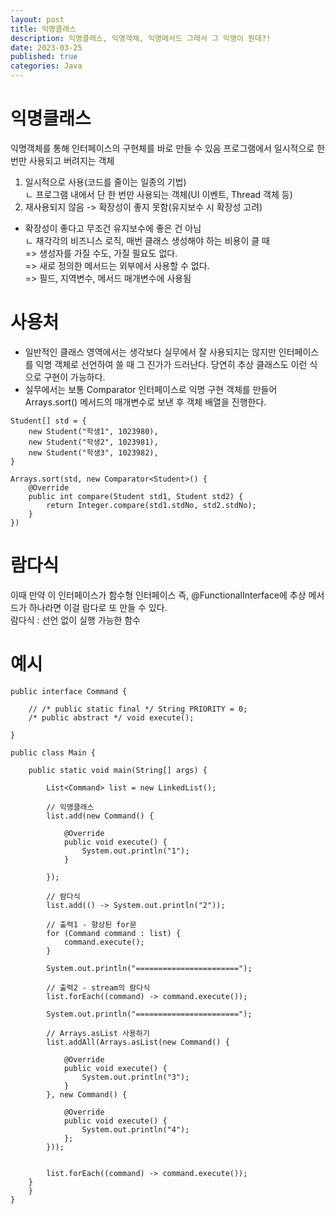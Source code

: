 ```yaml
---
layout: post
title: 익명클래스
description: 익명클래스, 익명객체, 익명메서드 그래서 그 익명이 뭔데?!
date: 2023-03-25
published: true
categories: Java
---
```

# 익명클래스
익명객체를 통해 인터페이스의 구현체를 바로 만들 수 있음
프로그램에서 일시적으로 한 번만 사용되고 버려지는 객체
1. 일시적으로 사용(코드를 줄이는 일종의 기법)   
ㄴ 프로그램 내에서 단 한 번만 사용되는 객체(UI 이벤트, Thread 객체 등)
2. 재사용되지 않음 -> 확장성이 좋지 못함(유지보수 시 확장성 고려)   
* 확장성이 좋다고 무조건 유지보수에 좋은 건 아님   
ㄴ 재각각의 비즈니스 로직, 매번 클래스 생성해야 하는 비용이 클 때   
=> 생성자를 가질 수도, 가질 필요도 없다.   
=> 새로 정의한 메서드는 외부에서 사용할 수 없다.   
=> 필드, 지역변수, 메서드 매개변수에 사용됨

# 사용처
- 일반적인 클래스 영역에서는 생각보다 실무에서 잘 사용되지는 않지만 인터페이스를 익명 객체로 선언하여 쓸 때 그 진가가 드러난다. 당연히 추상 클래스도 이런 식으로 구현이 가능하다.
- 실무에서는 보통 Comparator 인터페이스로 익명 구현 객체를 만들어 Arrays.sort() 메서드의 매개변수로 보낸 후 객체 배열을 진행한다.
```
Student[] std = {
    new Student("학생1", 1023980),
    new Student("학생2", 1023981),
    new Student("학생3", 1023982),
}

Arrays.sort(std, new Comparator<Student>() {
    @Override
    public int compare(Student std1, Student std2) {
        return Integer.compare(std1.stdNo, std2.stdNo);
    }
})
```

# 람다식
이때 만약 이 인터페이스가 함수형 인터페이스 즉, @FunctionalInterface에 추상 메서드가 하나라면 이걸 람다로 또 만들 수 있다.   
람다식 : 선언 없이 실행 가능한 함수

# 예시
```
public interface Command {

    // /* public static final */ String PRIORITY = 0;
    /* public abstract */ void execute();

}

public class Main {

    public static void main(String[] args) {

		List<Command> list = new LinkedList();
		
        // 익명클래스
		list.add(new Command() {

			@Override
			public void execute() {
				System.out.println("1");
			}
			
		});
		
        // 람다식 
		list.add(() -> System.out.println("2"));	
		
        // 출력1 - 향상된 for문
		for (Command command : list) {
			command.execute();
		}

		System.out.println("=======================");

        // 출력2 - stream의 람다식
		list.forEach((command) -> command.execute());

		System.out.println("=======================");

        // Arrays.asList 사용하기
		list.addAll(Arrays.asList(new Command() {
			
			@Override
			public void execute() {
				System.out.println("3");
			}
		}, new Command() {
			
			@Override
			public void execute() {
				System.out.println("4");
			};
		}));
		
		
		list.forEach((command) -> command.execute());
	}
    }
}
```